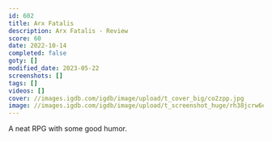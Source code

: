 ```yaml
---
id: 602
title: Arx Fatalis
description: Arx Fatalis - Review
score: 60
date: 2022-10-14
completed: false
goty: []
modified_date: 2023-05-22
screenshots: []
tags: []
videos: []
cover: //images.igdb.com/igdb/image/upload/t_cover_big/co2zpp.jpg
image: //images.igdb.com/igdb/image/upload/t_screenshot_huge/rh38jcrw6ergqz7g3wsf.jpg
---
```

A neat RPG with some good humor.